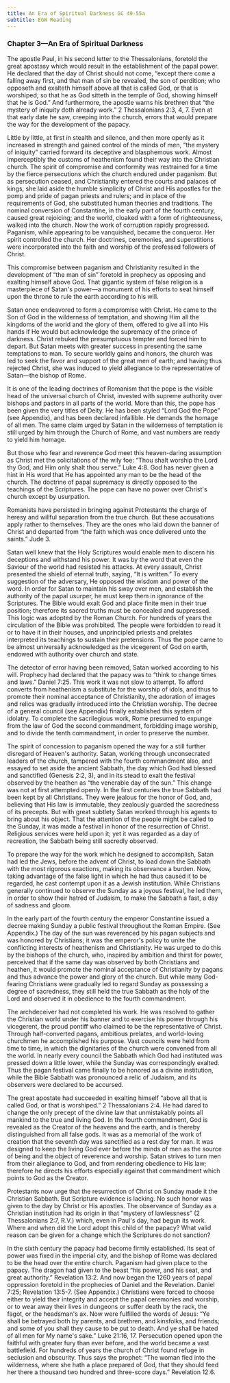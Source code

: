```yaml
---
title: An Era of Spiritual Darkness GC 49-55a
subtitle: EGW Reading
---
```


### Chapter 3—An Era of Spiritual Darkness

The apostle Paul, in his second letter to the Thessalonians, foretold the great apostasy which would result in the establishment of the papal power. He declared that the day of Christ should not come, “except there come a falling away first, and that man of sin be revealed, the son of perdition; who opposeth and exalteth himself above all that is called God, or that is worshiped; so that he as God sitteth in the temple of God, showing himself that he is God.” And furthermore, the apostle warns his brethren that “the mystery of iniquity doth already work.” 2 Thessalonians 2:3, 4, 7. Even at that early date he saw, creeping into the church, errors that would prepare the way for the development of the papacy.

Little by little, at first in stealth and silence, and then more openly as it increased in strength and gained control of the minds of men, “the mystery of iniquity” carried forward its deceptive and blasphemous work. Almost imperceptibly the customs of heathenism found their way into the Christian church. The spirit of compromise and conformity was restrained for a time by the fierce persecutions which the church endured under paganism. But as persecution ceased, and Christianity entered the courts and palaces of kings, she laid aside the humble simplicity of Christ and His apostles for the pomp and pride of pagan priests and rulers; and in place of the requirements of God, she substituted human theories and traditions. The nominal conversion of Constantine, in the early part of the fourth century, caused great rejoicing; and the world, cloaked with a form of righteousness, walked into the church. Now the work of corruption rapidly progressed. Paganism, while appearing to be vanquished, became the conqueror. Her spirit controlled the church. Her doctrines, ceremonies, and superstitions were incorporated into the faith and worship of the professed followers of Christ.

This compromise between paganism and Christianity resulted in the development of “the man of sin” foretold in prophecy as opposing and exalting himself above God. That gigantic system of false religion is a masterpiece of Satan's power—a monument of his efforts to seat himself upon the throne to rule the earth according to his will.

Satan once endeavored to form a compromise with Christ. He came to the Son of God in the wilderness of temptation, and showing Him all the kingdoms of the world and the glory of them, offered to give all into His hands if He would but acknowledge the supremacy of the prince of darkness. Christ rebuked the presumptuous tempter and forced him to depart. But Satan meets with greater success in presenting the same temptations to man. To secure worldly gains and honors, the church was led to seek the favor and support of the great men of earth; and having thus rejected Christ, she was induced to yield allegiance to the representative of Satan—the bishop of Rome.

It is one of the leading doctrines of Romanism that the pope is the visible head of the universal church of Christ, invested with supreme authority over bishops and pastors in all parts of the world. More than this, the pope has been given the very titles of Deity. He has been styled “Lord God the Pope” (see Appendix), and has been declared infallible. He demands the homage of all men. The same claim urged by Satan in the wilderness of temptation is still urged by him through the Church of Rome, and vast numbers are ready to yield him homage.

But those who fear and reverence God meet this heaven-daring assumption as Christ met the solicitations of the wily foe: “Thou shalt worship the Lord thy God, and Him only shalt thou serve.” Luke 4:8. God has never given a hint in His word that He has appointed any man to be the head of the church. The doctrine of papal supremacy is directly opposed to the teachings of the Scriptures. The pope can have no power over Christ's church except by usurpation.

Romanists have persisted in bringing against Protestants the charge of heresy and willful separation from the true church. But these accusations apply rather to themselves. They are the ones who laid down the banner of Christ and departed from “the faith which was once delivered unto the saints.” Jude 3.

Satan well knew that the Holy Scriptures would enable men to discern his deceptions and withstand his power. It was by the word that even the Saviour of the world had resisted his attacks. At every assault, Christ presented the shield of eternal truth, saying, “It is written.” To every suggestion of the adversary, He opposed the wisdom and power of the word. In order for Satan to maintain his sway over men, and establish the authority of the papal usurper, he must keep them in ignorance of the Scriptures. The Bible would exalt God and place finite men in their true position; therefore its sacred truths must be concealed and suppressed. This logic was adopted by the Roman Church. For hundreds of years the circulation of the Bible was prohibited. The people were forbidden to read it or to have it in their houses, and unprincipled priests and prelates interpreted its teachings to sustain their pretensions. Thus the pope came to be almost universally acknowledged as the vicegerent of God on earth, endowed with authority over church and state.

The detector of error having been removed, Satan worked according to his will. Prophecy had declared that the papacy was to “think to change times and laws.” Daniel 7:25. This work it was not slow to attempt. To afford converts from heathenism a substitute for the worship of idols, and thus to promote their nominal acceptance of Christianity, the adoration of images and relics was gradually introduced into the Christian worship. The decree of a general council (see Appendix) finally established this system of idolatry. To complete the sacrilegious work, Rome presumed to expunge from the law of God the second commandment, forbidding image worship, and to divide the tenth commandment, in order to preserve the number.

The spirit of concession to paganism opened the way for a still further disregard of Heaven's authority. Satan, working through unconsecrated leaders of the church, tampered with the fourth commandment also, and essayed to set aside the ancient Sabbath, the day which God had blessed and sanctified (Genesis 2:2, 3), and in its stead to exalt the festival observed by the heathen as “the venerable day of the sun.” This change was not at first attempted openly. In the first centuries the true Sabbath had been kept by all Christians. They were jealous for the honor of God, and, believing that His law is immutable, they zealously guarded the sacredness of its precepts. But with great subtlety Satan worked through his agents to bring about his object. That the attention of the people might be called to the Sunday, it was made a festival in honor of the resurrection of Christ. Religious services were held upon it; yet it was regarded as a day of recreation, the Sabbath being still sacredly observed.

To prepare the way for the work which he designed to accomplish, Satan had led the Jews, before the advent of Christ, to load down the Sabbath with the most rigorous exactions, making its observance a burden. Now, taking advantage of the false light in which he had thus caused it to be regarded, he cast contempt upon it as a Jewish institution. While Christians generally continued to observe the Sunday as a joyous festival, he led them, in order to show their hatred of Judaism, to make the Sabbath a fast, a day of sadness and gloom.

In the early part of the fourth century the emperor Constantine issued a decree making Sunday a public festival throughout the Roman Empire. (See Appendix.) The day of the sun was reverenced by his pagan subjects and was honored by Christians; it was the emperor's policy to unite the conflicting interests of heathenism and Christianity. He was urged to do this by the bishops of the church, who, inspired by ambition and thirst for power, perceived that if the same day was observed by both Christians and heathen, it would promote the nominal acceptance of Christianity by pagans and thus advance the power and glory of the church. But while many God-fearing Christians were gradually led to regard Sunday as possessing a degree of sacredness, they still held the true Sabbath as the holy of the Lord and observed it in obedience to the fourth commandment.

The archdeceiver had not completed his work. He was resolved to gather the Christian world under his banner and to exercise his power through his vicegerent, the proud pontiff who claimed to be the representative of Christ. Through half-converted pagans, ambitious prelates, and world-loving churchmen he accomplished his purpose. Vast councils were held from time to time, in which the dignitaries of the church were convened from all the world. In nearly every council the Sabbath which God had instituted was pressed down a little lower, while the Sunday was correspondingly exalted. Thus the pagan festival came finally to be honored as a divine institution, while the Bible Sabbath was pronounced a relic of Judaism, and its observers were declared to be accursed.

The great apostate had succeeded in exalting himself “above all that is called God, or that is worshiped.” 2 Thessalonians 2:4. He had dared to change the only precept of the divine law that unmistakably points all mankind to the true and living God. In the fourth commandment, God is revealed as the Creator of the heavens and the earth, and is thereby distinguished from all false gods. It was as a memorial of the work of creation that the seventh day was sanctified as a rest day for man. It was designed to keep the living God ever before the minds of men as the source of being and the object of reverence and worship. Satan strives to turn men from their allegiance to God, and from rendering obedience to His law; therefore he directs his efforts especially against that commandment which points to God as the Creator.

Protestants now urge that the resurrection of Christ on Sunday made it the Christian Sabbath. But Scripture evidence is lacking. No such honor was given to the day by Christ or His apostles. The observance of Sunday as a Christian institution had its origin in that “mystery of lawlessness” (2 Thessalonians 2:7, R.V.) which, even in Paul's day, had begun its work. Where and when did the Lord adopt this child of the papacy? What valid reason can be given for a change which the Scriptures do not sanction?

In the sixth century the papacy had become firmly established. Its seat of power was fixed in the imperial city, and the bishop of Rome was declared to be the head over the entire church. Paganism had given place to the papacy. The dragon had given to the beast “his power, and his seat, and great authority.” Revelation 13:2. And now began the 1260 years of papal oppression foretold in the prophecies of Daniel and the Revelation. Daniel 7:25; Revelation 13:5-7. (See Appendix.) Christians were forced to choose either to yield their integrity and accept the papal ceremonies and worship, or to wear away their lives in dungeons or suffer death by the rack, the fagot, or the headsman's ax. Now were fulfilled the words of Jesus: “Ye shall be betrayed both by parents, and brethren, and kinsfolks, and friends; and some of you shall they cause to be put to death. And ye shall be hated of all men for My name's sake.” Luke 21:16, 17. Persecution opened upon the faithful with greater fury than ever before, and the world became a vast battlefield. For hundreds of years the church of Christ found refuge in seclusion and obscurity. Thus says the prophet: “The woman fled into the wilderness, where she hath a place prepared of God, that they should feed her there a thousand two hundred and three-score days.” Revelation 12:6.
